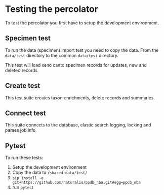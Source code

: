 # Testing the percolator

To test the percolator you first have to setup the development environment.

## Specimen test

To run the data (specimen) import test you need to copy the data. From the `data/test` directory to the
common `data/test` directory.

This test will load xeno canto specimen records for updates, new and deleted records.

## Create test

This test suite creates taxon enrichments, delete records and summaries.

## Connect test

This suite connects to the database, elastic search logging, locking and parses job info.


## Pytest

To run these tests:

 1. Setup the development environment
 2. Copy the data to `/shared-data/test/`
 3. `pip install -e git+https://github.com/naturalis/ppdb_nba.git#egg=ppdb_nba`
 4. run `pytest`


